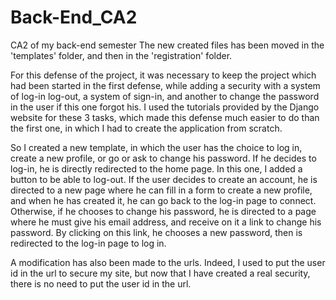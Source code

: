 # Back-End_CA2
CA2 of my back-end semester
The new created files has been moved in the 'templates' folder, and then in the 'registration' folder.

For this defense of the project, it was necessary to keep the project which had been started in the first defense, while adding a security with a system of log-in log-out, a system of sign-in, and another to change the password in the user if this one forgot his. I used the tutorials provided by the Django website for these 3 tasks, which made this defense much easier to do than the first one, in which I had to create the application from scratch.

So I created a new template, in which the user has the choice to log in, create a new profile, or go or ask to change his password.
If he decides to log-in, he is directly redirected to the home page. In this one, I added a button to be able to log-out.
If the user decides to create an account, he is directed to a new page where he can fill in a form to create a new profile, and when he has created it, he can go back to the log-in page to connect. Otherwise, if he chooses to change his password, he is directed to a page where he must give his email address, and receive on it a link to change his password. By clicking on this link, he chooses a new password, then is redirected to the log-in page to log in.

A modification has also been made to the urls. Indeed, I used to put the user id in the url to secure my site, but now that I have created a real security, there is no need to put the user id in the url.
